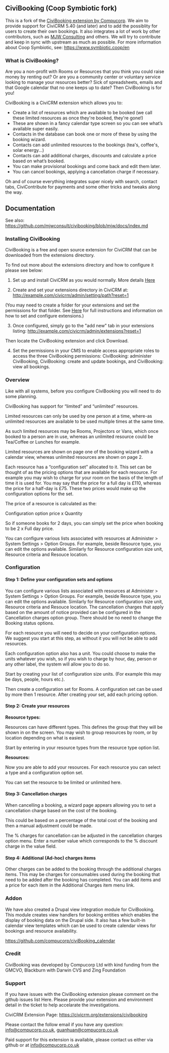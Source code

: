 ## CiviBooking (Coop Symbiotic fork)

This is a fork of the [CiviBooking extension by
Compucorp](https://github.com/compucorp/civibooking). We aim to provide support
for CiviCRM 5.40 (and later) and to add the possiblity for users to create
their own bookings. It also integrates a lot of work by other contributors, such
as [MJW Consulting](https://github.com/mjwconsult/civibooking/) and others. We
will try to contribute and keep in sync with upstream as much as possible. For
more information about Coop Symbiotic, see:
https://www.symbiotic.coop/en

### What is CiviBooking?

Are you a non-profit with Rooms or Resources that you think you could raise money by renting out? Or are you a community center or voluntary service looking to manage your resources better? Sick of spreadsheets, emails and that Google calendar that no one keeps up to date? Then CiviBooking is for you!

CiviBooking is a CiviCRM extension which allows you to:

 - Create a list of resources which are available to be booked (we call these limited resources as once they're booked, they're gone!)
 - These are shown in a fancy calendar type screen so you can see what’s available super easily.
 - Contacts in the database can book one or more of these by using the booking wizard.
 - Contacts can add unlimited resources to the bookings (tea's, coffee's, solar energy...)
 - Contacts can add additional charges, discounts and calculate a price based on what’s booked.
 - You can make provisional bookings and come back and edit them later.
 - You can cancel bookings, applying a cancellation charge if necessary.

Oh and of course everything integrates super nicely with search, contact tabs, CiviContribute for payments and some other tricks and tweaks along the way.

## Documentation

See also: https://github.com/mjwconsult/civibooking/blob/mjw/docs/index.md

### Installing CiviBooking

CiviBooking is a free and open source extension for CiviCRM that can be downloaded from the extensions directory.

To find out more about the extensions directory and how to configure it please see below:

1. Set up and install CiviCRM as you would normally. More details [Here](https://wiki.civicrm.org/confluence/display/CRMDOC/Installation+and+Upgrades)

2. Create and set your extensions directory in CiviCRM at:
   http://example.com/civicrm/admin/setting/path?reset=1

  (You may need to create a folder for your extensions and set the permissions for that folder. See [Here](https://wiki.civicrm.org/confluence/display/CRMDOC43/Extensions) for full instructions and information on how to set and configure extensions.)

3. Once configured, simply go to the "add new" tab in your extensions listing:
  http://example.com/civicrm/admin/extensions?reset=1

  Then locate the CiviBooking extension and click Download.
  
4. Set the permissions in your CMS to enable access appropriate roles to access the three CiviBooking permissions: CiviBooking: administer CiviBooking, CiviBooking: create and update bookings, and CiviBooking: view all bookings.

### Overview
Like with all systems, before you configure CiviBooking you will need to do some planning.

CiviBooking has support for “limited” and “unlimited” resources.

Limited resources can only be used by one person at a time, where-as unlimited resources are available to be used multiple times at the same time.

As such limited resources may be Rooms, Projectors or Vans, which once booked to a person are in use, whereas an unlimited resource could be Tea/Coffee or Lunches for example.

Limited resources are shown on page one of the booking wizard with a calendar view, whereas unlimited resources are shown on page 2.

Each resource has a “configuration set” allocated to it. This set can be thought of as the pricing options that are available for each resource. For example you may wish to charge for your room on the basis of the length of time it is used for. You may say that the price for a full day is £110, whereas the price for a half-day is £75. These two prices would make up the configuration options for the set.

The price of a resource is calculated as the:

Configuration option price x Quantity

So if someone books for 2 days, you can simply set the price when booking to be 2 x Full day price.

You can configure various lists associated with resources at Administer > System Settings > Option Groups. For example, beside Resource type, you can edit the options available. Similarly for Resource configuration size unit, Resource criteria and Resouce location.

### Configuration

#### Step 1: Define your configuration sets and options
You can configure various lists associated with resources at Administer > System Settings > Option Groups. For example, beside Resource type, you can edit the options available. Similarly for Resource configuration size unit, Resource criteria and Resouce location. The cancellation charges that apply based on the amount of notice provided can be configured in the Cancellation charges option group. There should be no need to change the Booking status options.

For each resource you will need to decide on your configuration options. We suggest you start at this step, as without it you will not be able to add resources.

Each configuration option also has a unit. You could choose to make the units whatever you wish, so if you wish to charge by hour, day, person or any other label, the system will allow you to do so.

Start by creating your list of configuration size units. (For example this may be days, people, hours etc.).

Then create a configuration set for Rooms. A configuration set can be used by more then 1 resource. After creating your set, add each pricing option.

#### Step 2: Create your resources
**Resource types:**

Resources can have different types. This defines the group that they will be shown in on the screen. You may wish to group resources by room, or by location depending on what is easiest.

Start by entering in your resource types from the resource type option list.

**Resources:**

Now you are able to add your resources. For each resource you can select a type and a configuration option set.

You can set the resource to be limited or unlimited here.

#### Step 3: Cancellation charges
When cancelling a booking, a wizard page appears allowing you to set a cancellation charge based on the cost of the booking.

This could be based on a percentage of the total cost of the booking and then a manual adjustment could be made.

The % charges for cancellation can be adjusted in the cancellation charges option menu. Enter a number value which corresponds to the % discount charge in the value field.

#### Step 4: Additional (Ad-hoc) charges items
Other charges can be added to the booking through the additional charges items. This may be charges for consumables used during the booking that need to be added after the booking has completed. You can add items and a price for each item in the Additional Charges item menu link.

### Addon
We have also created a Drupal view integration module for CiviBooking. This module creates view handlers for booking entities which enables the display of booking data on the Drupal side. It also has a few built-in calendar view templates which can be used to create calendar views for bookings and resource availability.

https://github.com/compucorp/civiBooking_calendar

### Credit
CiviBooking was developed by Compucorp Ltd with kind funding from the GMCVO, Blackburn with Darwin CVS and Zing Foundation

### Support
If you have issues with the CiviBooking extension please comment on the github issues list Here. Please provide your extension and environment detail in the ticket to help accelarate the investigations.

CiviCRM Extension Page: https://civicrm.org/extensions/civibooking

Please contact the follow email if you have any question: <info@compucorp.co.uk>, <guanhuan@compucorp.co.uk>

Paid support for this extension is available, please contact us either via github or at info@compucorp.co.uk
